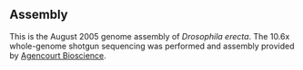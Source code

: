 Assembly
--------

This is the August 2005 genome assembly of *Drosophila erecta*. The
10.6x whole-genome shotgun sequencing was performed and assembly
provided by [Agencourt Bioscience](http://www.agencourt.com/).
